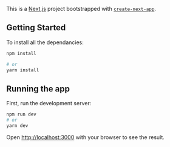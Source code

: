 This is a [Next.js](https://nextjs.org/) project bootstrapped with [`create-next-app`](https://github.com/vercel/next.js/tree/canary/packages/create-next-app).

## Getting Started
To install all the dependancies:

```bash
npm install

# or
yarn install
```

## Running the app
First, run the development server:

```bash
npm run dev
# or
yarn dev
```

Open [http://localhost:3000](http://localhost:3000) with your browser to see the result.



